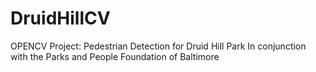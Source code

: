 # DruidHillCV

OPENCV Project: Pedestrian Detection for Druid Hill Park
In conjunction with the Parks and People Foundation of Baltimore
